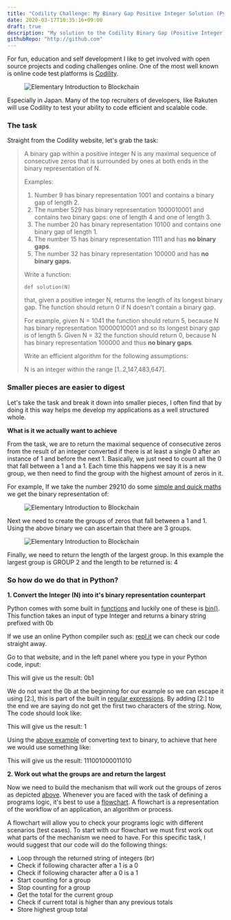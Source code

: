 ```yaml
---
title: "Codility Challenge: My Binary Gap Positive Integer Solution (Python)    "
date: 2020-03-17T10:35:16+09:00
draft: true
description: "My solution to the Codility Binary Gap (Positive Integer) task"
githubRepo: "http://github.com"
---
```


<p>For fun, education and self development I like to get involved with open source projects and coding challenges online. One of the most well known is online code test platforms is <a href="https://www.codility.com/" target="_blank">Codility</a>. </p>

<figure class="text-center"><img src="/img/codility/codility-logo.png" alt="Elementary Introduction to Blockchain" /></figure>

<p>Especially in Japan. Many of the top recruiters of developers, like Rakuten will use Codility to test your ability to code efficient and scalable code.</p>

### The task

<p>Straight from the Codility website, let's grab the task:</p>

<blockquote>
<p>A binary gap within a positive integer N is any maximal sequence of consecutive zeros that is surrounded by ones at both ends in the binary representation of N.</p>
<p>Examples:</p>
<ol>
<li>Number <span class="highlight">9</span> has binary representation <span class="highlight">1001</span> and contains a binary gap of length <span class="highlight">2</span>. </li>

<li>The number <span class="highlight">529</span> has binary representation <span class="highlight">1000010001</span> and contains two binary gaps: one of length <span class="highlight">4</span> and one of length <span class="highlight">3</span>. </li>

<li>The number <span class="highlight">20</span> has binary representation <span class="highlight">10100</span> and contains one binary gap of length <span class="highlight">1</span>.</li>

<li>The number <span class="highlight">15</span> has binary representation <span class="highlight">1111</span> and has <strong>no binary gaps</strong>.</li> 

<li>The number <span class="highlight">32</span> has binary representation <span class="highlight">100000</span> and has <strong>no binary gaps.</strong></li>
</ol>

<p>Write a function:</p>

<pre><code>def solution(N)</code></pre>

<p>that, given a positive integer <span class="highlight">N</span>, returns the length of its longest binary gap. The function should return <span class="highlight">0</span> if <span class="highlight">N</span> doesn't contain a binary gap.</p>

<p>For example, given <span class="highlight">N = 1041</span> the function should return <span class="highlight">5</span>, because <span class="highlight">N</span> has binary representation <span class="highlight">10000010001</span> and so its longest binary gap is of length <span class="highlight">5</span>. Given <span class="highlight">N = 32</span> the function should return <span class="highlight">0</span>, because <span class="highlight">N</span> has binary representation <span class="highlight">100000</span> and thus <strong>no binary gaps</strong>.</p>

<p>Write an efficient algorithm for the following assumptions:</p>

<p><span class="highlight">N</span> is an integer within the <span class="highlight">range [1..2,147,483,647]</span>.</p>
</blockquote>

### Smaller pieces are easier to digest

<p>Let's take the task and break it down into smaller pieces, I often find that by doing it this way helps me develop my applications as a well structured whole.</p>

<p><strong>What is it we actually want to achieve</strong></p>
<p>From the task, we are to return the maximal sequence of consecutive zeros from the result of an integer converted if there is at least a single <span class="highlight">0</span> after an instance of <span class="highlight">1</span> and before the next <span class="highlight">1</span>. Basically, we just need to count all the <span class="highlight">0</span> that fall between a <span class="highlight">1</span> and a <span class="highlight">1</span>. Each time this happens we say it is a new group, we then need to find the group with the highest amount of zeros in it.</p>
<p>For example, If we take the number <span class="highlight">29210</span> do some <a href="https://indepth.dev/the-simple-math-behind-decimal-binary-conversion-algorithms/" target="_blank">simple and quick maths</a> we get the binary representation of: </p>

<figure class="text-center"><img src="/img/codility/binary-gap/binary-rep-of-29210.png" alt="Elementary Introduction to Blockchain" /></figure>

<p>Next we need to create the groups of zeros that fall between a <span class="highlight">1</span> and <span class="highlight">1</span>. Using the above binary we can ascertain that there are 3 groups.</p>

<figure class="text-center"><img src="/img/codility/binary-gap/binary-def-groups.png" alt="Elementary Introduction to Blockchain" /></figure>

<p>Finally, we need to return the length of the largest group. In this example the largest group is <span class="highlight">GROUP 2</span> and the length to be returned is: <span class="highlight">4</span></p>

### So how do we do that in Python?

<p><strong>1. Convert the Integer (N) into it's binary representation counterpart</strong></p>
<p>Python comes with some built in <a href="https://docs.python.org/3/library/functions.html" target="_blank">functions</a> and luckily one of these is <a href="https://docs.python.org/3/library/functions.html#bin" target="_blank">bin()</a>. This function takes an input of type <span class="highlight">Integer</span> and returns a binary string prefixed with <span class="highlight">0b</span>
<p>
<p>If we use an online Python compiler such as: <a href="https://repl.it/languages/python3" target="_blank">repl.it</a> we can check our code straight away.</p>
<p>Go to that website, and in the left panel where you type in your Python code, input:</p>
<script src="https://gist.github.com/markdevjapan/5ed821dedab2b6dac2133286c134baaa.js"></script>
<p>This will give us the result: <span class="highlight">0b1</span></p>
<p>We do not want the <span class="highlight">0b</span> at the beginning for our example so we can escape it using <span class="highlight">[2:]</span>, this is part of the built in <a href="https://docs.python.org/2/library/re.html" target="_blank">regular expressions</a>. By adding <span class="highlight">[2:]</span> to the end we are saying do not get the first two characters of the string. Now, The code should look like:</p>
<script src="https://gist.github.com/markdevjapan/ef7cfe939b9a40413b4084b6e12c9bba.js"></script>
<p>This will give us the result: <span class="highlight">1</span></p>

<p>Using the <a href="#smaller-pieces-are-easier-to-digest">above example</a> of converting text to binary, to achieve that here we would use something like:</p>
<script src="https://gist.github.com/markdevjapan/41dd88001f59c8e6fbb2786f90a9db32.js"></script>
<p>This will give us the result: <span class="highlight">111001000011010</span></p>


<p><strong>2. Work out what the groups are and return the largest</strong></p>
<p>Now we need to build the mechanism that will work out the groups of zeros as depicted <a href="#smaller-pieces-are-easier-to-digest">above</a>. Whenever you are faced with the task of defining a programs logic, it's best to use a <a href="https://en.wikibooks.org/wiki/Programming_Fundamentals/Flowcharts" target="_blank">flowchart</a>. A flowchart is a representation of the workflow of an application, an algorithm or process. </p>
<p>A flowchart will allow you to check your programs logic with different scenarios (test cases). To start with our flowchart we must first work out what parts of the mechanism we need to have. For this specific task, I would suggest that our code will do the following things:</p>
<ul>
<li>Loop through the returned string of integers (<span class="highlight">br</span>)</li>
<li>Check if following character after a 1 is a 0</li>
<li>Check if following character after a 0 is a 1</li>
<li>Start counting for a group</li>
<li>Stop counting for a group</li>
<li>Get the total for the current group</li>
<li>Check if current total is higher than any previous totals</li>
<li>Store highest group total</li>

</ul>